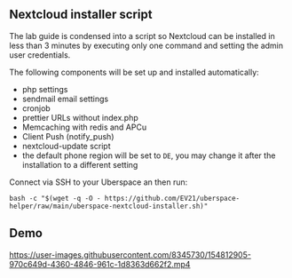 ## Nextcloud installer script
The lab guide is condensed into a script so Nextcloud can be installed  in less than 3 minutes by executing only one command and setting the admin user credentials.

The following components will be set up and installed automatically:

* php settings
* sendmail email settings
* cronjob
* prettier URLs without index.php
* Memcaching with redis and APCu
* Client Push (notify_push)
* nextcloud-update script
* the default phone region will be set to `DE`, you may change it after the installation to a different setting


Connect via SSH to your Uberspace an then run:

```
bash -c "$(wget -q -O - https://github.com/EV21/uberspace-helper/raw/main/uberspace-nextcloud-installer.sh)"
```

## Demo

https://user-images.githubusercontent.com/8345730/154812905-970c649d-4360-4846-961c-1d8363d662f2.mp4

[nextcloud-installer-gif-demo]: ./presentation/uberspace-nextcloud-installer.gif
